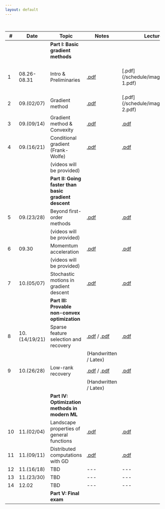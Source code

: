 ```yaml
---
layout: default
---
```


&nbsp;


| # | Date  | Topic  | Notes | Lecture | Notebook  |
|-|-|-|-|-|-|
| | | **Part I: Basic gradient methods** | | | |
| 1 | 08.26-08.31 | Intro & Preliminaries  | [.pdf](/schedule/images/chapter1.pdf) | [.pdf](/schedule/images/Lecture 1.pdf) | [.ipynb](/schedule/images/Chapter 1a.ipynb) [.ipynb](/schedule/images/Chapter 1b.ipynb)
| 2 | 09.(02/07) | Gradient method | [.pdf](/schedule/images/chapter2.pdf)  | [.pdf](/schedule/images/Lecture 2.pdf) | [.ipynb](/schedule/images/Chapter 2.ipynb) |
| 3 | 09.(09/14) | Gradient method & Convexity | [.pdf]()  | [.pdf]() | [.ipynb]() |
| 4 | 09.(16/21) | Conditional gradient (Frank-Wolfe) | [.pdf]()  | [.pdf]() | [.ipynb]() |
| | | (videos will be provided) |  | |  |
| | | **Part II: Going faster than basic gradient descent** | | | |
| 5 | 09.(23/28) | Beyond first-order methods | [.pdf]()  | [.pdf]() | [.ipynb]() |
| | | (videos will be provided) |  | |  |
| 6 | 09.30 | Momemtum acceleration | [.pdf]()  | [.pdf]() | [.ipynb]() |
| | | (videos will be provided) |  | |  |
| 7 | 10.(05/07) | Stochastic motions in gradient descent | [.pdf]()  | [.pdf]() | [.ipynb]() |
| | | **Part III: Provable non-convex optimization** | | | |
| 8 | 10.(14/19/21) | Sparse feature selection and recovery | [.pdf]() / [.pdf]() | [.pdf]() | [.ipynb]() |
|  |  | | (Handwritten / Latex) |  | |
| 9 | 10.(26/28) | Low-rank recovery | [.pdf]() / [.pdf]() | [.pdf]() | [.ipynb]() |
|  |  | | (Handwritten / Latex) |  | |
| | | **Part IV: Optimization methods in modern ML** | | | |
| 10 | 11.(02/04) | Landscape properties of general functions | [.pdf]()  | [.pdf]() | --- |
| 11 | 11.(09/11) | Distributed computations with GD | [.pdf]() | [.pdf]() | --- |
| 12 | 11.(16/18) | TBD  | ---  | ---  | --- |
| 13 | 11.(23/30) | TBD  | ---  | ---  | --- |
| 14 | 12.02 | TBD  | ---  | ---  | --- |
| | | **Part V: Final exam** | | | |

&nbsp;
&nbsp;
